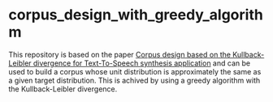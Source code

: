 # corpus_design_with_greedy_algorithm

This repository is based on the paper [Corpus design based on the Kullback-Leibler divergence for Text-To-Speech
synthesis application](https://www.researchgate.net/publication/221486254_Corpus_design_based_on_the_kullback-leibler_divergence_for_text-to-speech_synthesis_application) and can be used to build a corpus whose unit distribution is approximately the same as a given target distribution. This is achived by using a greedy algorithm with the Kullback-Leibler divergence.

